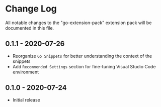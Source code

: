 # Change Log

All notable changes to the "go-extension-pack" extension pack will be documented in this file.

## 0.1.1 - 2020-07-26

* Reorganize `Go Snippets` for better understanding the context of the snippets
* Add `Recommended Settings` section for fine-tuning Visual Studio Code environment

## 0.1.0 - 2020-07-24

* Initial release
